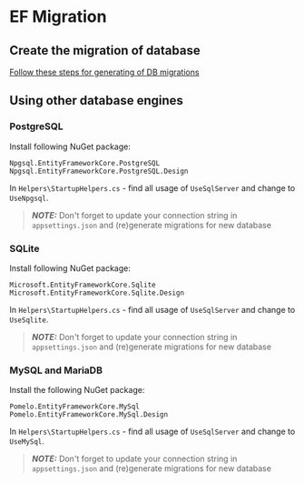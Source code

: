 # EF Migration

## Create the migration of database

[Follow these steps for generating of DB migrations](/README.md#ef-core--data-access)

## Using other database engines

### PostgreSQL

Install following NuGet package:

```text
Npgsql.EntityFrameworkCore.PostgreSQL
Npgsql.EntityFrameworkCore.PostgreSQL.Design
```

In `Helpers\StartupHelpers.cs` - find all usage of `UseSqlServer` and change to `UseNpgsql`.

> **_NOTE:_** Don't forget to update your connection string in `appsettings.json` and (re)generate migrations for new database

### SQLite

Install following NuGet package:

```text
Microsoft.EntityFrameworkCore.Sqlite
Microsoft.EntityFrameworkCore.Sqlite.Design
```

In `Helpers\StartupHelpers.cs` - find all usage of `UseSqlServer` and change to `UseSqlite`.

> **_NOTE:_** Don't forget to update your connection string in `appsettings.json` and (re)generate migrations for new database

### MySQL and MariaDB

Install the following NuGet package:

```text
Pomelo.EntityFrameworkCore.MySql
Pomelo.EntityFrameworkCore.MySql.Design
```

In `Helpers\StartupHelpers.cs` - find all usage of `UseSqlServer` and change to `UseMySql`.

> **_NOTE:_** Don't forget to update your connection string in `appsettings.json` and (re)generate migrations for new database

